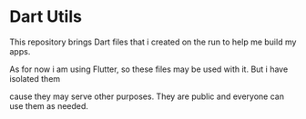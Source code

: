 # Dart Utils

This repository brings Dart files that i created on the run to help me build my apps.

As for now i am using Flutter, so these files may be used with it. But i have isolated them

cause they may serve other purposes. They are public and everyone can use them as needed.
